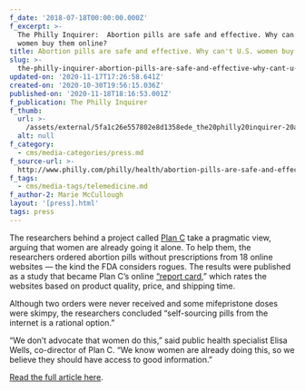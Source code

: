 ```yaml
---
f_date: '2018-07-18T00:00:00.000Z'
f_excerpt: >-
  The Philly Inquirer:  Abortion pills are safe and effective. Why can't U.S.
  women buy them online?
title: Abortion pills are safe and effective. Why can't U.S. women buy them online?
slug: >-
  the-philly-inquirer-abortion-pills-are-safe-and-effective-why-cant-u-s-women-buy-them-online
updated-on: '2020-11-17T17:26:58.641Z'
created-on: '2020-10-30T19:56:15.036Z'
published-on: '2020-11-18T18:16:53.001Z'
f_publication: The Philly Inquirer
f_thumb:
  url: >-
    /assets/external/5fa1c26e557802e8d1358ede_the20philly20inquirer-20abortion20pills20are20safe20and20effective..jpg
  alt: null
f_category:
  - cms/media-categories/press.md
f_source-url: >-
  http://www.philly.com/philly/health/abortion-pills-are-safe-and-effective-why-cant-u-s-women-buy-them-online-20180717.html
f_tags:
  - cms/media-tags/telemedicine.md
f_author-2: Marie McCullough
layout: '[press].html'
tags: press
---
```


The researchers behind a project called [Plan C](https://plancpills.org/) take a pragmatic view, arguing that women are already going it alone. To help them, the researchers ordered abortion pills without prescriptions from 18 online websites — the kind the FDA considers rogues. The results were published as a study that became Plan C’s online [“report card,](https://static1.squarespace.com/static/55411f70e4b033b0c2b7dc0d/t/5ad03ac8562fa7b8c9051e70/1523595978839/PlanCReportCardNEW.pdf)” which rates the websites based on product quality, price, and shipping time.

Although two orders were never received and some mifepristone doses were skimpy, the researchers concluded “self-sourcing pills from the internet is a rational option.”

“We don’t advocate that women do this,” said public health specialist Elisa Wells, co-director of Plan C. “We know women are already doing this, so we believe they should have access to good information.”

[Read the full article here](http://www.philly.com/philly/health/abortion-pills-are-safe-and-effective-why-cant-u-s-women-buy-them-online-20180717.html).
